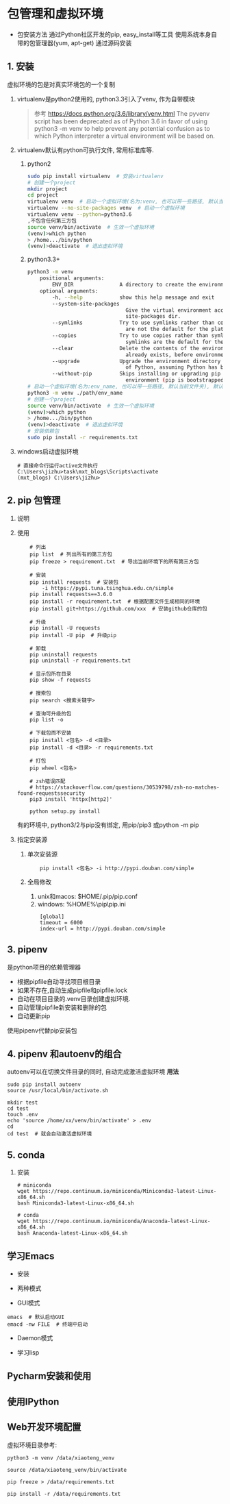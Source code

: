 
# 包管理和虚拟环境

- 包安装方法
通过Python社区开发的pip, easy_install等工具
使用系统本身自带的包管理器(yum, apt-get)
通过源码安装

## 1. 安装

虚拟环境的包是对真实环境包的一个复制  

1. virtualenv是python2使用的, python3.3引入了venv, 作为自带模块
    > 参考 <https://docs.python.org/3.6/library/venv.html>
    > The pyvenv script has been deprecated as of Python 3.6 in favor of using python3 -m venv to help prevent any potential confusion as to which Python interpreter a virtual environment will be based on.

2. virtualenv默认有python可执行文件, 常用标准库等.
    1. python2

        ```bash
        sudo pip install virtualenv  # 安装virtualenv
        # 创建一个project
        mkdir project
        cd project
        virtualenv venv  # 启动一个虚拟环境(名为:venv, 也可以带一些路径, 默认当前文件夹), 默认复制系统所有的第三方包
        virtualenv --no-site-packages venv  # 启动一个虚拟环境
        virtualenv venv --python=python3.6
        ,不包含任何第三方包
        source venv/bin/activate  # 生效一个虚拟环境
        (venv)>which python
        > /home.../bin/python
        (venv)>deactivate  # 退出虚拟环境
        ```

    2. python3.3+

        ```bash
        python3 -m venv
            positional arguments:
                ENV_DIR               A directory to create the environment in.
            optional arguments:
                -h, --help            show this help message and exit
                --system-site-packages
                                        Give the virtual environment access to the system
                                        site-packages dir.
                --symlinks            Try to use symlinks rather than copies, when symlinks
                                        are not the default for the platform.
                --copies              Try to use copies rather than symlinks, even when
                                        symlinks are the default for the platform.
                --clear               Delete the contents of the environment directory if it
                                        already exists, before environment creation.
                --upgrade             Upgrade the environment directory to use this version
                                        of Python, assuming Python has been upgraded in-place.
                --without-pip         Skips installing or upgrading pip in the virtual
                                        environment (pip is bootstrapped by default)
        # 启动一个虚拟环境(名为:env_name, 也可以带一些路径, 默认当前文件夹), 默认复制系统所有的第三方包
        python3 -m venv ./path/env_name
        # 创建一个project
        source venv/bin/activate  # 生效一个虚拟环境
        (venv)>which python
        > /home.../bin/python
        (venv)>deactivate  # 退出虚拟环境
        # 安装依赖包
        sudo pip install -r requirements.txt
        ```

3. windows启动虚拟环境

    ```shell
    # 直接命令行运行active文件执行
    C:\Users\jizhu>task\mxt_blogs\Scripts\activate
    (mxt_blogs) C:\Users\jizhu>
    ```

## 2. pip 包管理

1. 说明

2. 使用

    ```shell
        # 列出
        pip list  # 列出所有的第三方包
        pip freeze > requirement.txt  # 导出当前环境下的所有第三方包
        
        # 安装
        pip install requests  # 安装包 
            -i https://pypi.tuna.tsinghua.edu.cn/simple
        pip install requests==3.6.0  
        pip install -r requirement.txt  # 根据配置文件生成相同的环境
        pip install git+https://github.com/xxx  # 安装github仓库的包
        
        # 升级
        pip install -U requests  
        pip install -U pip  # 升级pip

        # 卸载
        pip uninstall requests 
        pip uninstall -r requirements.txt

        # 显示包所在目录
        pip show -f requests

        # 搜索包
        pip search <搜索关键字>

        # 查询可升级的包
        pip list -o

        # 下载包而不安装
        pip install <包名> -d <目录>
        pip install -d <目录> -r requirements.txt

        # 打包
        pip wheel <包名>

        # zsh错误匹配
        # https://stackoverflow.com/questions/30539798/zsh-no-matches-found-requestssecurity
        pip3 install 'httpx[http2]'

        python setup.py install
    ```

    有的环境中, python3/2与pip没有绑定, 用pip/pip3 或python -m pip

3. 指定安装源
    1. 单次安装源

        ```shell
            pip install <包名> -i http://pypi.douban.com/simple
        ```

    2. 全局修改
        1. unix和macos: $HOME/.pip/pip.conf
        2. windows: %HOME%\pip\pip.ini

        ```shell
            [global]
            timeout = 6000
            index-url = http://pypi.douban.com/simple
        ```

## 3. pipenv

是python项目的依赖管理器

- 根据pipfile自动寻找项目根目录
- 如果不存在,自动生成pipfile和pipfile.lock
- 自动在项目目录的.venv目录创建虚拟环境.
- 自动管理pipfile新安装和删除的包
- 自动更新pip

使用pipenv代替pip安装包

## 4. pipenv 和autoenv的组合

autoenv可以在切换文件目录的同时, 自动完成激活虚拟环境
**用法**

```shell
sudo pip install autoenv
source /usr/local/bin/activate.sh

mkdir test
cd test
touch .env
echo 'source /home/xx/venv/bin/activate' > .env
cd
cd test  # 就会自动激活虚拟环境
```

## 5. conda

1. 安装

    ```shell
    # miniconda
    wget https://repo.continuum.io/miniconda/Miniconda3-latest-Linux-x86_64.sh
    bash Miniconda3-latest-Linux-x86_64.sh

    # conda
    wget https://repo.continuum.io/miniconda/Anaconda-latest-Linux-x86_64.sh
    bash Anaconda-latest-Linux-x86_64.sh
    ```

## 学习Emacs

- 安装

- 两种模式
- GUI模式

 ```shell
 emacs  # 默认启动GUI
 emacd -nw FILE  # 终端中启动
 ```

- Daemon模式

- 学习lisp

## Pycharm安装和使用

## 使用IPython

## Web开发环境配置

虚拟环境目录参考:

```shell
python3 -m venv /data/xiaoteng_venv

source /data/xiaoteng_venv/bin/activate

pip freeze > /data/requirements.txt

pip install -r /data/requirements.txt
```
